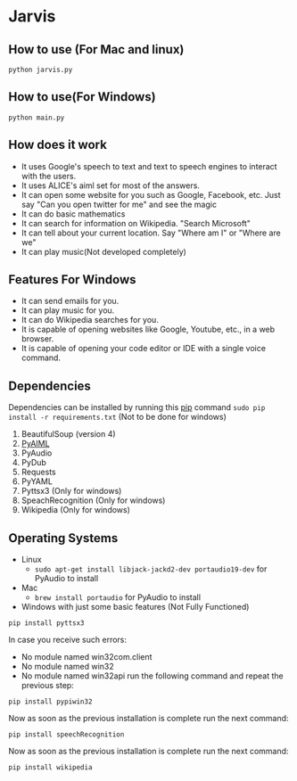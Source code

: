 Jarvis
======


How to use (For Mac and linux)
---------
```
python jarvis.py
```

How to use(For Windows)
----------------
```
python main.py
```
How does it work
---------------
* It uses Google's speech to text and text to speech engines to interact with the users.
* It uses ALICE's aiml set for most of the answers.
* It can open some website for you such as Google, Facebook, etc. Just say "Can you open twitter for me"
  and see the magic
* It can do basic mathematics
* It can search for information on Wikipedia. "Search Microsoft"
* It can tell about your current location. Say "Where am I" or "Where are we"
* It can play music(Not developed completely)

Features For Windows 
-------------------------

* It can send emails for you.
* It can play music for you.
* It can do Wikipedia searches for you.
* It is capable of opening websites like Google, Youtube, etc., in a web browser.
* It is capable of opening your code editor or IDE with a single voice command.

Dependencies
-----------

Dependencies can be installed by running this [pip](https://pypi.python.org/pypi/pip) command `sudo pip install -r requirements.txt` (Not to be done for windows)

1. BeautifulSoup (version 4)
2. [PyAIML](http://pyaiml.sourceforge.net/)
3. PyAudio
4. PyDub
5. Requests
6. PyYAML
7. Pyttsx3  (Only for windows)
8. SpeachRecognition (Only for windows)
9. Wikipedia (Only for windows)

Operating Systems
----------------
* Linux
    - `sudo apt-get install libjack-jackd2-dev portaudio19-dev` for PyAudio to install
* Mac
    - `brew install portaudio` for PyAudio to install
* Windows with just some basic features (Not Fully Functioned)
```
pip install pyttsx3
```
In case you receive such errors: 
* No module named win32com.client
* No module named win32
* No module named win32api
run the following command and repeat the previous step:
```
pip install pypiwin32
```
Now as soon as the previous installation is complete run the next command:
```
pip install speechRecognition
```
Now as soon as the previous installation is complete run the next command:
```
pip install wikipedia
```


